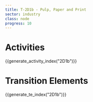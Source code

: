 ```yaml
---
title: T-2D1b - Pulp, Paper and Print
sector: industry
class: node
progress: 10
---
```



# Activities

{{generate_activity_index("2D1b")}}


# Transition Elements

{{generate_te_index("2D1b")}}


